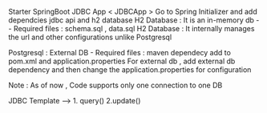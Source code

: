 Starter SpringBoot JDBC App < JDBCApp >	Go to Spring Initializer and add dependcies jdbc api and h2 database
H2 Database : It is an in-memory db -- Required files : schema.sql , data.sql
H2 Database : It internally manages the url and other configurations unlike Postgresql

Postgresql : External DB - Required files : maven dependecy add to pom.xml and application.properties 
For external db , add external db dependency and then change the application.properties for configuration

Note : As of now , Code supports only one connection to one DB


JDBC Template --> 1. query() <RowMapper> 2.update()

